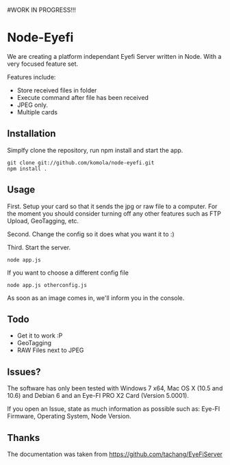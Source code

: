 #WORK IN PROGRESS!!!

# Node-Eyefi

We are creating a platform independant Eyefi Server written in Node. With a very focused feature set.

Features include:
- Store received files in folder
- Execute command after file has been received
- JPEG only.
- Multiple cards

## Installation

Simplfy clone the repository, run npm install and start the app.

    git clone git://github.com/komola/node-eyefi.git
    npm install .

## Usage

First. Setup your card so that it sends the jpg or raw file to a computer. For the moment you should consider turning off any other features such as FTP Upload, GeoTagging, etc.

Second. Change the config so it does what you want it to :)

Third. Start the server.

    node app.js

If you want to choose a different config file
    
    node app.js otherconfig.js

As soon as an image comes in, we'll inform you in the console.

## Todo

- Get it to work :P
- GeoTagging
- RAW Files next to JPEG

## Issues?

The software has only been tested with Windows 7 x64, Mac OS X (10.5 and 10.6) and Debian 6 and an Eye-FI PRO X2 Card (Version 5.0001).

If you open an Issue, state as much information as possible such as: Eye-FI Firmware, Operating System, Node Version.

## Thanks

The documentation was taken from https://github.com/tachang/EyeFiServer